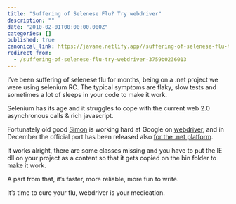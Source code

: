 ```yaml
---
title: "Suffering of Selenese Flu? Try webdriver"
description: ""
date: "2010-02-01T00:00:00.000Z"
categories: []
published: true
canonical_link: https://javame.netlify.app//suffering-of-selenese-flu-try-webdriver-3759b0236013
redirect_from:
  - /suffering-of-selenese-flu-try-webdriver-3759b0236013
---
```


I’ve been suffering of selenese flu for months, being on a .net project we were using selenium RC. The typical symptoms are flaky, slow tests and sometimes a lot of sleeps in your code to make it work.

Selenium has its age and it struggles to cope with the current web 2.0 asynchronous calls & rich javascript.

Fortunately old good [Simon](http://www.pubbitch.org/blog/) is working hard at Google on [webdriver](http://code.google.com/p/selenium/), and in December the official port has been released also [for the .net platform](http://code.google.com/p/selenium/downloads/list).

It works alright, there are some classes missing and you have to put the IE dll on your project as a content so that it gets copied on the bin folder to make it work.

A part from that, it’s faster, more reliable, more fun to write.

It’s time to cure your flu, webdriver is your medication.

